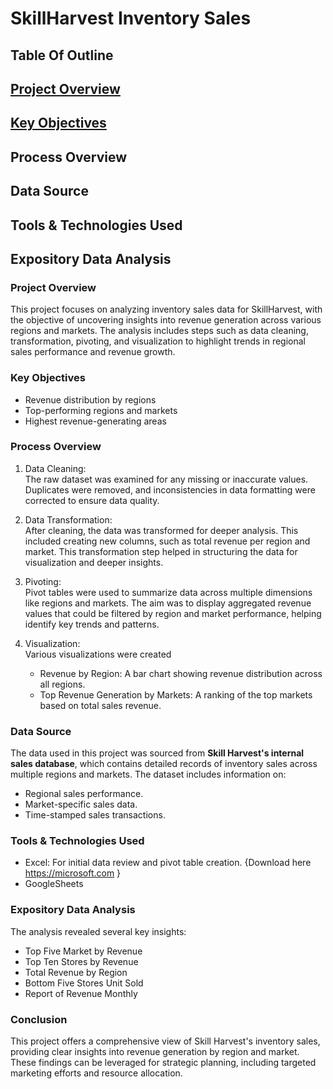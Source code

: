 # SkillHarvest Inventory Sales

## Table Of Outline
## [Project Overview](#project-overview)
## [Key Objectives](#key-objectives)
## Process Overview
## Data Source
## Tools & Technologies Used
## Expository Data Analysis


### Project Overview

This project focuses on analyzing inventory sales data for SkillHarvest, with the objective of uncovering insights into revenue generation across various regions and markets. The analysis includes steps such as data cleaning, transformation, pivoting, and visualization to highlight trends in regional sales performance and revenue growth.

### Key Objectives

- Revenue distribution by regions
- Top-performing regions and markets
- Highest revenue-generating areas

### Process Overview

1. Data Cleaning:  
   The raw dataset was examined for any missing or inaccurate values. Duplicates were removed, and inconsistencies in data formatting were corrected to ensure data quality.

2. Data Transformation:  
   After cleaning, the data was transformed for deeper analysis. This included creating new columns, such as total revenue per region and market. This transformation step helped in structuring the data for visualization and deeper insights.

3. Pivoting:  
   Pivot tables were used to summarize data across multiple dimensions like regions and markets. The aim was to display aggregated revenue values that could be filtered by region and market performance, helping identify key trends and patterns.

4. Visualization:  
   Various visualizations were created
   - Revenue by Region: A bar chart showing revenue distribution across all regions.
   - Top Revenue Generation by Markets: A ranking of the top markets based on total sales revenue.
     
### Data Source

The data used in this project was sourced from **Skill Harvest's internal sales database**, which contains detailed records of inventory sales across multiple regions and markets. The dataset includes information on:
- Regional sales performance.
- Market-specific sales data.
- Time-stamped sales transactions.

### Tools & Technologies Used

- Excel: For initial data review and pivot table creation. {Download here https://microsoft.com }
- GoogleSheets 

### Expository Data Analysis

The analysis revealed several key insights:
- Top Five Market by Revenue
- Top Ten Stores by Revenue
- Total Revenue by Region
- Bottom Five Stores Unit Sold
- Report of Revenue Monthly

### Conclusion

This project offers a comprehensive view of Skill Harvest's inventory sales, providing clear insights into revenue generation by region and market. These findings can be leveraged for strategic planning, including targeted marketing efforts and resource allocation.

